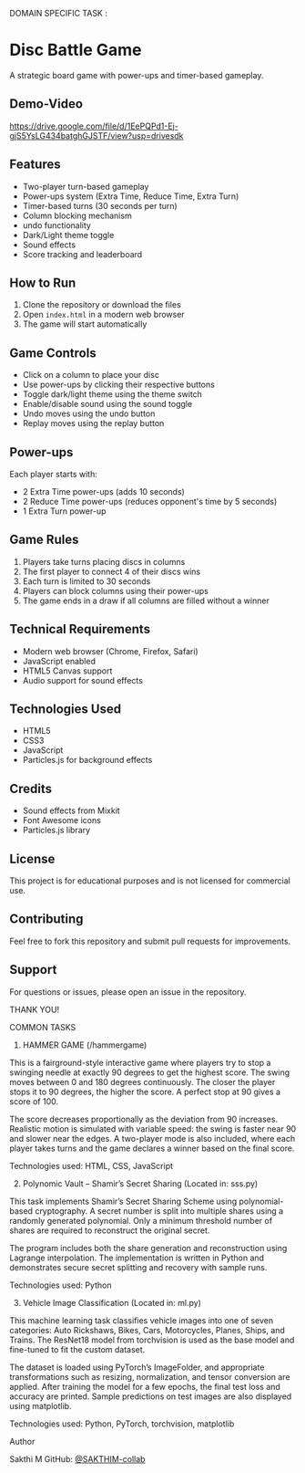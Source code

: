 DOMAIN SPECIFIC TASK :

# Disc Battle Game

A strategic board game with power-ups and timer-based gameplay.

## Demo-Video
https://drive.google.com/file/d/1EePQPd1-Ej-gjS5YsLG434batghGJSTF/view?usp=drivesdk

## Features
- Two-player turn-based gameplay
- Power-ups system (Extra Time, Reduce Time, Extra Turn)
- Timer-based turns (30 seconds per turn)
- Column blocking mechanism
- undo functionality
- Dark/Light theme toggle
- Sound effects
- Score tracking and leaderboard

## How to Run

1. Clone the repository or download the files
2. Open `index.html` in a modern web browser
3. The game will start automatically

## Game Controls

- Click on a column to place your disc
- Use power-ups by clicking their respective buttons
- Toggle dark/light theme using the theme switch
- Enable/disable sound using the sound toggle
- Undo moves using the undo button
- Replay moves using the replay button

## Power-ups

Each player starts with:
- 2 Extra Time power-ups (adds 10 seconds)
- 2 Reduce Time power-ups (reduces opponent's time by 5 seconds)
- 1 Extra Turn power-up

## Game Rules

1. Players take turns placing discs in columns
2. The first player to connect 4 of their discs wins
3. Each turn is limited to 30 seconds
4. Players can block columns using their power-ups
5. The game ends in a draw if all columns are filled without a winner

## Technical Requirements

- Modern web browser (Chrome, Firefox, Safari)
- JavaScript enabled
- HTML5 Canvas support
- Audio support for sound effects

## Technologies Used
- HTML5
- CSS3
- JavaScript
- Particles.js for background effects


## Credits
- Sound effects from Mixkit
- Font Awesome icons
- Particles.js library

## License
This project is for educational purposes and is not licensed for commercial use.

## Contributing
Feel free to fork this repository and submit pull requests for improvements.

## Support
For questions or issues, please open an issue in the repository.

THANK YOU!




COMMON TASKS

1. HAMMER GAME (/hammergame)

This is a fairground-style interactive game where players try to stop a swinging needle at exactly 90 degrees to get the highest score. The swing moves between 0 and 180 degrees continuously. The closer the player stops it to 90 degrees, the higher the score. A perfect stop at 90 gives a score of 100.

The score decreases proportionally as the deviation from 90 increases. Realistic motion is simulated with variable speed: the swing is faster near 90 and slower near the edges. A two-player mode is also included, where each player takes turns and the game declares a winner based on the final score.

Technologies used: HTML, CSS, JavaScript

2. Polynomic Vault – Shamir’s Secret Sharing (Located in: sss.py)

This task implements Shamir’s Secret Sharing Scheme using polynomial-based cryptography. A secret number is split into multiple shares using a randomly generated polynomial. Only a minimum threshold number of shares are required to reconstruct the original secret.

The program includes both the share generation and reconstruction using Lagrange interpolation. The implementation is written in Python and demonstrates secure secret splitting and recovery with sample runs.

Technologies used: Python

3. Vehicle Image Classification (Located in: ml.py)

This machine learning task classifies vehicle images into one of seven categories: Auto Rickshaws, Bikes, Cars, Motorcycles, Planes, Ships, and Trains. The ResNet18 model from torchvision is used as the base model and fine-tuned to fit the custom dataset.

The dataset is loaded using PyTorch’s ImageFolder, and appropriate transformations such as resizing, normalization, and tensor conversion are applied. After training the model for a few epochs, the final test loss and accuracy are printed. Sample predictions on test images are also displayed using matplotlib.

Technologies used: Python, PyTorch, torchvision, matplotlib



Author

Sakthi M
GitHub: [@SAKTHIM-collab](https://github.com/SAKTHIM-collab)  
